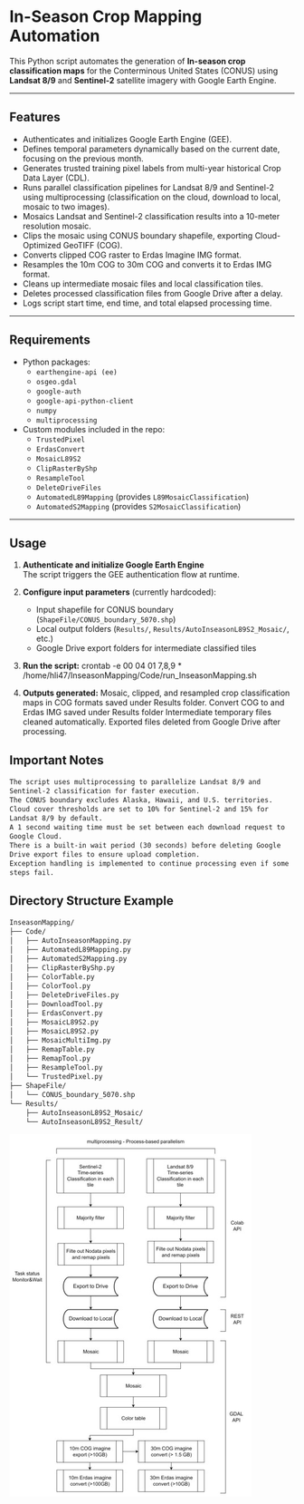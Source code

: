 # In-Season Crop Mapping Automation

This Python script automates the generation of **In-season crop classification maps** for the Conterminous United States (CONUS) using **Landsat 8/9** and **Sentinel-2** satellite imagery with Google Earth Engine.

---

## Features

- Authenticates and initializes Google Earth Engine (GEE).
- Defines temporal parameters dynamically based on the current date, focusing on the previous month.
- Generates trusted training pixel labels from multi-year historical Crop Data Layer (CDL).
- Runs parallel classification pipelines for Landsat 8/9 and Sentinel-2 using multiprocessing (classification on the cloud, download to local, mosaic to two images).
- Mosaics Landsat and Sentinel-2 classification results into a 10-meter resolution mosaic.
- Clips the mosaic using CONUS boundary shapefile, exporting Cloud-Optimized GeoTIFF (COG).
- Converts clipped COG raster to Erdas Imagine IMG format.
- Resamples the 10m COG to 30m COG and converts it to Erdas IMG format.
- Cleans up intermediate mosaic files and local classification tiles.
- Deletes processed classification files from Google Drive after a delay.
- Logs script start time, end time, and total elapsed processing time.

---

## Requirements

- Python packages:
  - `earthengine-api (ee)`
  - `osgeo.gdal`
  - `google-auth`
  - `google-api-python-client`
  - `numpy`
  - `multiprocessing`
- Custom modules included in the repo:
  - `TrustedPixel`
  - `ErdasConvert`
  - `MosaicL89S2`
  - `ClipRasterByShp`
  - `ResampleTool`
  - `DeleteDriveFiles`
  - `AutomatedL89Mapping` (provides `L89MosaicClassification`)
  - `AutomatedS2Mapping` (provides `S2MosaicClassification`)

---

## Usage

1. **Authenticate and initialize Google Earth Engine**  
    The script triggers the GEE authentication flow at runtime.

2. **Configure input parameters** (currently hardcoded):  
    - Input shapefile for CONUS boundary (`ShapeFile/CONUS_boundary_5070.shp`)  
    - Local output folders (`Results/`, `Results/AutoInseasonL89S2_Mosaic/`, etc.)  
    - Google Drive export folders for intermediate classified tiles

3. **Run the script:** 
    crontab -e
    00 04 01 7,8,9 * /home/hli47/InseasonMapping/Code/run_InseasonMapping.sh

4. **Outputs generated:** 
    Mosaic, clipped, and resampled crop classification maps in COG formats saved under Results folder.
    Convert COG to and Erdas IMG saved under Results folder
    Intermediate temporary files cleaned automatically.
    Exported files deleted from Google Drive after processing.

## Important Notes
    The script uses multiprocessing to parallelize Landsat 8/9 and Sentinel-2 classification for faster execution.
    The CONUS boundary excludes Alaska, Hawaii, and U.S. territories.
    Cloud cover thresholds are set to 10% for Sentinel-2 and 15% for Landsat 8/9 by default.
    A 1 second waiting time must be set between each download request to Google Cloud.
    There is a built-in wait period (30 seconds) before deleting Google Drive export files to ensure upload completion.
    Exception handling is implemented to continue processing even if some steps fail.

## Directory Structure Example
    InseasonMapping/
    ├── Code/
    │   ├── AutoInseasonMapping.py
    │   ├── AutomatedL89Mapping.py
    │   ├── AutomatedS2Mapping.py
    │   ├── ClipRasterByShp.py
    │   ├── ColorTable.py
    │   ├── ColorTool.py
    │   ├── DeleteDriveFiles.py
    │   ├── DownloadTool.py
    │   ├── ErdasConvert.py
    │   ├── MosaicL89S2.py
    │   ├── MosaicL89S2.py
    │   ├── MosaicMultiImg.py
    │   ├── RemapTable.py
    │   ├── RemapTool.py
    │   ├── ResampleTool.py
    │   └── TrustedPixel.py
    ├── ShapeFile/
    │   └── CONUS_boundary_5070.shp
    └── Results/
        ├── AutoInseasonL89S2_Mosaic/
        └── AutoInseasonL89S2_Result/

![Workflow Figure](workflow.jpg)